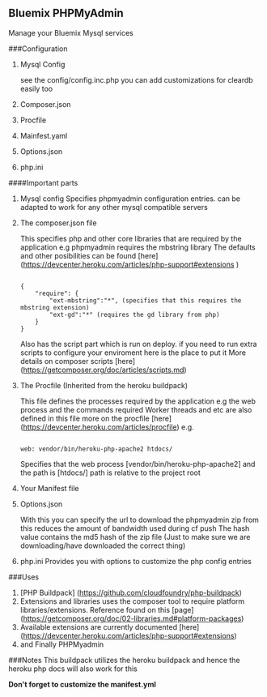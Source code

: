 ## Bluemix PHPMyAdmin
Manage your Bluemix Mysql services


###Configuration 
1. Mysql Config

	see the config/config.inc.php you can add customizations for cleardb easily too

2. Composer.json
3. Procfile 
4. Mainfest.yaml

5. Options.json 
6. php.ini

####Important parts

1. Mysql config
	Specifies phpmyadmin configuration entries. 
	can be adapted to work for any other mysql compatible servers
2. The composer.json file 

	This specifies php and other core libraries that are required by the application  e.g phpmyadmin requires the mbstring library
	The defaults and other posibilities can be found [here] (https://devcenter.heroku.com/articles/php-support#extensions )

	```
	
	{
		"require": {
			"ext-mbstring":"*", (specifies that this requires the mbstring extension)
			"ext-gd":"*" (requires the gd library from php)
		}
	}

	```

	Also has the script part which is run on deploy. if you need to run extra scripts to configure your enviroment here is the place to put it
	More details on composer scripts [here] (https://getcomposer.org/doc/articles/scripts.md)

3. The Procfile (Inherited from the heroku buildpack)

	This file defines the processes required by the application
	e.g the web process and the commands required
	Worker threads and etc are also defined in this file more on the procfile [here] (https://devcenter.heroku.com/articles/procfile)
	e.g.
	
	```
	
	web: vendor/bin/heroku-php-apache2 htdocs/

	```

	Specifies that the web process [vendor/bin/heroku-php-apache2] and the path is [htdocs/] path is relative to the project root

4. Your Manifest file

5. Options.json

    With this you can specify the url to download the phpmyadmin zip from this reduces the amount of bandwidth used during cf push
    The hash value contains the md5 hash of the zip file (Just to make sure we are downloading/have downloaded the correct thing)
6. php.ini 
	Provides you with options to customize the php config entries


###Uses
1. [PHP Buildpack] (https://github.com/cloudfoundry/php-buildpack)
2. Extensions and libraries uses the composer tool to require platform libraries/extensions. Reference found on this [page] (https://getcomposer.org/doc/02-libraries.md#platform-packages)
3. Available extensions are currently documented [here] (https://devcenter.heroku.com/articles/php-support#extensions)
4. and Finally PHPMyadmin


###Notes
This buildpack utilizes the heroku buildpack and hence the heroku php docs will also work for this

**Don't forget to customize the manifest.yml**